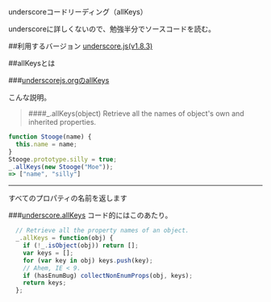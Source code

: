 underscoreコードリーディング（allKeys）

underscoreに詳しくないので、勉強半分でソースコードを読む。



##利用するバージョン
[underscore.js(v1.8.3)](https://github.com/jashkenas/underscore/tree/1.8.3)


##allKeysとは


###[underscorejs.orgのallKeys](http://underscorejs.org/#allKeys)

こんな説明。
>####_.allKeys(object) 
Retrieve all the names of object's own and inherited properties.




```javascript
function Stooge(name) {
  this.name = name;
}
Stooge.prototype.silly = true;
_.allKeys(new Stooge("Moe"));
=> ["name", "silly"]

```
------------- 
すべてのプロパティの名前を返します

###[underscore.allKeys](https://github.com/jashkenas/underscore/blob/1.8.3/underscore.js#L938)
コード的にはこのあたり。

```javascript
  // Retrieve all the property names of an object.
  _.allKeys = function(obj) {
    if (!_.isObject(obj)) return [];
    var keys = [];
    for (var key in obj) keys.push(key);
    // Ahem, IE < 9.
    if (hasEnumBug) collectNonEnumProps(obj, keys);
    return keys;
  };
```
